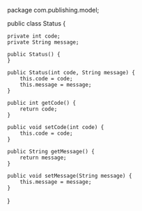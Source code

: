 package com.publishing.model;

public class Status {

	private int code;
	private String message;

	public Status() {
	}

	public Status(int code, String message) {
		this.code = code;
		this.message = message;
	}

	public int getCode() {
		return code;
	}

	public void setCode(int code) {
		this.code = code;
	}

	public String getMessage() {
		return message;
	}

	public void setMessage(String message) {
		this.message = message;
	}
}
